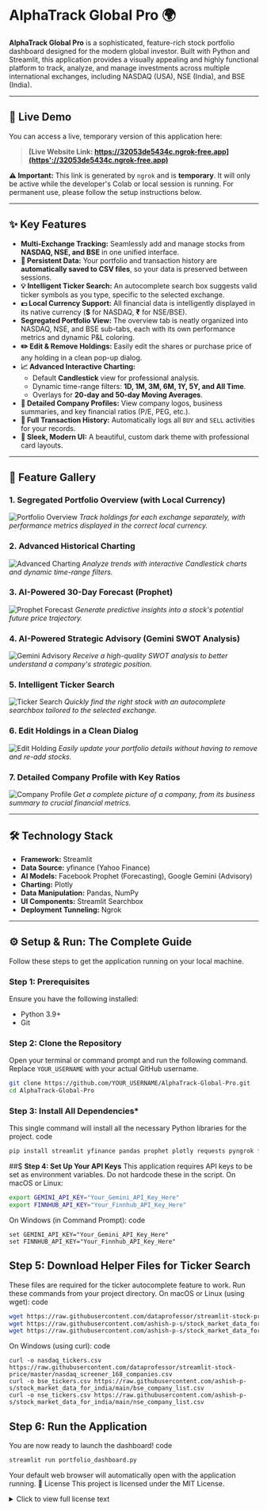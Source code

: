 # AlphaTrack Global Pro 🌍

**AlphaTrack Global Pro** is a sophisticated, feature-rich stock portfolio dashboard designed for the modern global investor. Built with Python and Streamlit, this application provides a visually appealing and highly functional platform to track, analyze, and manage investments across multiple international exchanges, including NASDAQ (USA), NSE (India), and BSE (India).

---

## 🔴 Live Demo

You can access a live, temporary version of this application here:

> **[Live Website Link: https://32053de5434c.ngrok-free.app](https'://32053de5434c.ngrok-free.app)**

**⚠️ Important:** This link is generated by `ngrok` and is **temporary**. It will only be active while the developer's Colab or local session is running. For permanent use, please follow the setup instructions below.

---

## ✨ Key Features

-   **Multi-Exchange Tracking:** Seamlessly add and manage stocks from **NASDAQ, NSE, and BSE** in one unified interface.
-   **💾 Persistent Data:** Your portfolio and transaction history are **automatically saved to CSV files**, so your data is preserved between sessions.
-   **💡 Intelligent Ticker Search:** An autocomplete search box suggests valid ticker symbols as you type, specific to the selected exchange.
-   **💵 Local Currency Support:** All financial data is intelligently displayed in its native currency (**$** for NASDAQ, **₹** for NSE/BSE).
-   **Segregated Portfolio View:** The overview tab is neatly organized into NASDAQ, NSE, and BSE sub-tabs, each with its own performance metrics and dynamic P&L coloring.
-   **✏️ Edit & Remove Holdings:** Easily edit the shares or purchase price of any holding in a clean pop-up dialog.
-   **📈 Advanced Interactive Charting:**
    *   Default **Candlestick** view for professional analysis.
    *   Dynamic time-range filters: **1D, 1M, 3M, 6M, 1Y, 5Y, and All Time**.
    *   Overlays for **20-day and 50-day Moving Averages**.
-   **🏢 Detailed Company Profiles:** View company logos, business summaries, and key financial ratios (P/E, PEG, etc.).
-   **📜 Full Transaction History:** Automatically logs all `BUY` and `SELL` activities for your records.
-   **🎨 Sleek, Modern UI:** A beautiful, custom dark theme with professional card layouts.

---

## 📸 Feature Gallery

### **1. Segregated Portfolio Overview (with Local Currency)**
![Portfolio Overview](./screenshots/overview.png)
*Track holdings for each exchange separately, with performance metrics displayed in the correct local currency.*

### **2. Advanced Historical Charting**
![Advanced Charting](./screenshots/charting.png)
*Analyze trends with interactive Candlestick charts and dynamic time-range filters.*

### **3. AI-Powered 30-Day Forecast (Prophet)**
![Prophet Forecast](./screenshots/forecast.png)
*Generate predictive insights into a stock's potential future price trajectory.*

### **4. AI-Powered Strategic Advisory (Gemini SWOT Analysis)**
![Gemini Advisory](./screenshots/advisory.png)
*Receive a high-quality SWOT analysis to better understand a company's strategic position.*

### **5. Intelligent Ticker Search**
![Ticker Search](./screenshots/search.png)
*Quickly find the right stock with an autocomplete searchbox tailored to the selected exchange.*

### **6. Edit Holdings in a Clean Dialog**
![Edit Holding](./screenshots/edit.png)
*Easily update your portfolio details without having to remove and re-add stocks.*

### **7. Detailed Company Profile with Key Ratios**
![Company Profile](./screenshots/profile.png)
*Get a complete picture of a company, from its business summary to crucial financial metrics.*

---

## 🛠️ Technology Stack

-   **Framework:** Streamlit
-   **Data Source:** yfinance (Yahoo Finance)
-   **AI Models:** Facebook Prophet (Forecasting), Google Gemini (Advisory)
-   **Charting:** Plotly
-   **Data Manipulation:** Pandas, NumPy
-   **UI Components:** Streamlit Searchbox
-   **Deployment Tunneling:** Ngrok

---

## ⚙️ Setup & Run: The Complete Guide

Follow these steps to get the application running on your local machine.

### **Step 1: Prerequisites**
Ensure you have the following installed:
-   Python 3.9+
-   Git

### **Step 2: Clone the Repository**
Open your terminal or command prompt and run the following command. Replace `YOUR_USERNAME` with your actual GitHub username.
```bash
git clone https://github.com/YOUR_USERNAME/AlphaTrack-Global-Pro.git
cd AlphaTrack-Global-Pro
```
### **Step 3: Install All Dependencies***
This single command will install all the necessary Python libraries for the project.
code
```Bash
pip install streamlit yfinance pandas prophet plotly requests pyngrok finnhub-python streamlit-autorefresh streamlit-searchbox
```
##$ **Step 4: Set Up Your API Keys**
This application requires API keys to be set as environment variables. Do not hardcode these in the script.
On macOS or Linux:
```Bash
export GEMINI_API_KEY="Your_Gemini_API_Key_Here"
export FINNHUB_API_KEY="Your_Finnhub_API_Key_Here"
```
On Windows (in Command Prompt):
code
```Cmd
set GEMINI_API_KEY="Your_Gemini_API_Key_Here"
set FINNHUB_API_KEY="Your_Finnhub_API_Key_Here"
```
## **Step 5: Download Helper Files for Ticker Search**
These files are required for the ticker autocomplete feature to work. Run these commands from your project directory.
On macOS or Linux (using wget):
code
```Bash
wget https://raw.githubusercontent.com/dataprofessor/streamlit-stock-price/master/nasdaq_screener_168_companies.csv -O nasdaq_tickers.csv
wget https://raw.githubusercontent.com/ashish-p-s/stock_market_data_for_india/main/bse_company_list.csv -O bse_tickers.csv
wget https://raw.githubusercontent.com/ashish-p-s/stock_market_data_for_india/main/nse_company_list.csv -O nse_tickers.csv
```
On Windows (using curl):
code
```Cmd
curl -o nasdaq_tickers.csv https://raw.githubusercontent.com/dataprofessor/streamlit-stock-price/master/nasdaq_screener_168_companies.csv
curl -o bse_tickers.csv https://raw.githubusercontent.com/ashish-p-s/stock_market_data_for_india/main/bse_company_list.csv
curl -o nse_tickers.csv https://raw.githubusercontent.com/ashish-p-s/stock_market_data_for_india/main/nse_company_list.csv
```
## **Step 6: Run the Application**
You are now ready to launch the dashboard!
code
```Bash
streamlit run portfolio_dashboard.py
```

Your default web browser will automatically open with the application running.
📄 License
This project is licensed under the MIT License.
<details>
<summary>Click to view full license text</summary>
MIT License

Copyright (c) 2025 [TEAM RED - DRAGON]

Permission is hereby granted, free of charge, to any person obtaining a copy
of this software and associated documentation files (the "Software"), to deal
in the Software without restriction, including without limitation the rights
to use, copy, modify, merge, publish, distribute, sublicense, and/or sell
copies of the Software, and to permit persons to whom the Software is
furnished to do so, subject to the following conditions:

The above copyright notice and this permission notice shall be included in all
copies or substantial portions of the Software.

THE SOFTWARE IS PROVIDED "AS IS", WITHOUT WARRANTY OF ANY KIND, EXPRESS OR
IMPLIED, INCLUDING BUT NOT LIMITED TO THE WARRANTIES OF MERCHANTABILITY,
FITNESS FOR A PARTICULAR PURPOSE AND NONINFRINGEMENT. IN NO EVENT SHALL THE
AUTHORS OR COPYRIGHT HOLDERS BE LIABLE FOR ANY CLAIM, DAMAGES OR OTHER
LIABILITY, WHETHER IN AN ACTION OF CONTRACT, TORT OR OTHERWISE, ARISING FROM,
OUT OF OR IN CONNECTION WITH THE SOFTWARE OR THE USE OR OTHER DEALINGS IN THE
SOFTWARE.
</details>

